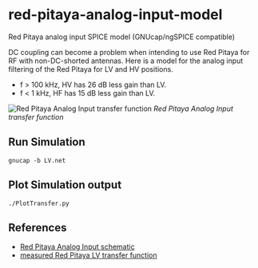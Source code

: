 # red-pitaya-analog-input-model
Red Pitaya analog input SPICE model (GNUcap/ngSPICE compatible)

DC coupling can become a problem when intending to use Red Pitaya for RF with non-DC-shorted antennas.
Here is a model for the analog input filtering of the Red Pitaya for LV and HV positions.

* f > 100 kHz, HV has 26 dB less gain than LV.
* f < 1 kHz, HF has 15 dB less gain than LV.

![Red Pitaya Analog Input transfer function](https://cdn.rawgit.com/scivision/red-pitaya-analog-input-model/master/transfer_fcn.svg)
*Red Pitaya Analog Input transfer function*

## Run Simulation

    gnucap -b LV.net

## Plot Simulation output

    ./PlotTransfer.py

## References

* [Red Pitaya Analog Input schematic](https://wiki.redpitaya.com/tmp/Fast_analog_inputs_sch.png)
* [measured Red Pitaya LV transfer function](https://forum.redpitaya.com/viewtopic.php?f=9&t=468)
